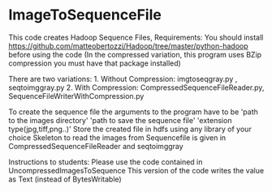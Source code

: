 # ImageToSequenceFile
This code creates Hadoop Sequence Files, Requirements: You should install https://github.com/matteobertozzi/Hadoop/tree/master/python-hadoop before using the code
(In the compressed variation, this program uses BZip compression you must have that package installed)

There are two variations: 1. Without Compression: imgtoseqgray.py , seqtoimggray.py
2. With Compression: CompressedSequenceFileReader.py, SequenceFileWriterWithCompression.py

To create the sequence file the arguments to the program have to be 'path to the images directory' 'path to save the sequence file' 'extension type(jpg,tiff,png..)'
Store the created file in hdfs using any library of your choice
Skeleton to read the images from Sequencefile is given in CompressedSequenceFileReader and seqtoimggray

Instructions to students:
Please use the code contained in UncompressedImagesToSequence
This version of the code writes the value as Text (instead of BytesWritable)
